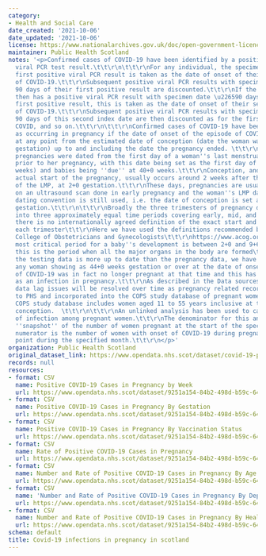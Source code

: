 ```yaml
---
category:
- Health and Social Care
date_created: '2021-10-06'
date_updated: '2021-10-06'
license: https://www.nationalarchives.gov.uk/doc/open-government-licence/version/3/
maintainer: Public Health Scotland
notes: '<p>Confirmed cases of COVID-19 have been identified by a positive SARS-CoV-2
  viral PCR test result.\t\t\r\n\t\t\r\nFor any individual, the specimen date of their
  first positive viral PCR result is taken as the date of onset of their first episode
  of COVID-19.\t\t\r\nSubsequent positive viral PCR results with specimen date within
  90 days of their first positive result are discounted.\t\t\r\nIf the individual
  then has a positive viral PCR result with specimen date \u226590 days after their
  first positive result, this is taken as the date of onset of their second episode
  of COVID-19.\t\t\r\nSubsequent positive viral PCR results with specimen date within
  90 days of this second index date are then discounted as for the first episode of
  COVID, and so on.\t\t\r\n\t\t\r\nConfirmed cases of COVID-19 have been identified
  as occurring in pregnancy if the date of onset of the episode of COVID-19 occurred
  at any point from the estimated date of conception (date the woman was 2+0 weeks
  gestation) up to and including the date the pregnancy ended. \t\t\r\n\t\t\r\nTraditionally,
  pregnancies were dated from the first day of a woman''s last menstrual period (LMP)
  prior to her pregnancy, with this date being set as the first day of gestation (0+0
  weeks) and babies being ''due'' at 40+0 weeks.\t\t\r\nConception, and hence the
  actual start of the pregnancy, usually occurs around 2 weeks after the first day
  of the LMP, at 2+0 gestation.\t\t\r\nThese days, pregnancies are usually dated based
  on an ultrasound scan done in early pregnancy and the woman''s LMP date, but this
  dating convention is still used, i.e. the date of conception is set at 2+0 weeks
  gestation.\t\t\r\n\t\t\r\nBroadly the three trimesters of pregnancy divide pregnancies
  into three approximately equal time periods covering early, mid, and later pregnancy\t\t\r\nHowever,
  there is no internationally agreed definition of the exact start and end point of
  each trimester\t\t\r\nHere we have used the definitions recommended by the American
  College of Obstetricians and Gynecologists\t\t\r\nhttps://www.acog.org/clinical/clinical-guidance/committee-opinion/articles/2017/05/methods-for-estimating-the-due-date\t\t\r\nThe
  most critical period for a baby''s development is between 2+0 and 9+6 weeks gestation:
  this is the period when all the major organs in the body are formed\t\t\r\n\t\t\r\nAs
  the testing data is more up to date than the pregnancy data, we have assumed that
  any woman showing as 44+0 weeks gestation or over at the date of onset of an episode
  of COVID-19 was in fact no longer pregnant at that time and this has not been counted
  as an infection in pregnancy.\t\t\r\nAs described in the Data sources tab, these
  data lag issues will be resolved over time as pregnancy related records are returned
  to PHS and incorporated into the COPS study database of pregnant women.\t\t\r\n\t\t\r\nThe
  COPS study database includes women aged 11 to 55 years inclusive at the time of
  conception.  \t\t\r\n\t\t\r\nAn unlinked analysis has been used to calculate rates
  of infection among pregnant women.\t\t\r\nThe denominator for this analysis is a
  ''snapshot'' of the number of women pregnant at the start of the specified month.\t\t\r\nThe
  numerator is the number of women with onset of COVID-19 during pregnancy at any
  point during the specified month.\t\t\r\n</p>'
organization: Public Health Scotland
original_dataset_link: https://www.opendata.nhs.scot/dataset/covid-19-positive-cases-in-pregnancy-in-scotland
records: null
resources:
- format: CSV
  name: Positive COVID-19 Cases in Pregnancy by Week
  url: https://www.opendata.nhs.scot/dataset/9251a154-84b2-498d-b59c-646cab588e9f/resource/0a883f85-97bf-474a-8daa-158128f79743/download/cases_week_20211005.csv
- format: CSV
  name: Positive COVID-19 Cases in Pregnancy By Gestation
  url: https://www.opendata.nhs.scot/dataset/9251a154-84b2-498d-b59c-646cab588e9f/resource/b7f26274-113c-47ab-8a14-73763b39a894/download/case_gest_20211005.csv
- format: CSV
  name: Positive COVID-19 Cases in Pregnancy By Vaccination Status
  url: https://www.opendata.nhs.scot/dataset/9251a154-84b2-498d-b59c-646cab588e9f/resource/76c63f4f-769e-4780-963e-6bb179207d4b/download/case_vacc_stat_20211005.csv
- format: CSV
  name: Rate of Positive COVID-19 Cases in Pregnancy
  url: https://www.opendata.nhs.scot/dataset/9251a154-84b2-498d-b59c-646cab588e9f/resource/78762e59-14b8-42d6-be12-83dc279c675b/download/case_rate_20211005.csv
- format: CSV
  name: Number and Rate of Positive COVID-19 Cases in Pregnancy By Age
  url: https://www.opendata.nhs.scot/dataset/9251a154-84b2-498d-b59c-646cab588e9f/resource/5960ae17-7931-4f6c-a6ba-a9d5c12c18ca/download/case_rate_age_20211005.csv
- format: CSV
  name: 'Number and Rate of Positive COVID-19 Cases in Pregnancy By Deprivation '
  url: https://www.opendata.nhs.scot/dataset/9251a154-84b2-498d-b59c-646cab588e9f/resource/72bc7a85-d0aa-4629-b3b5-83dedd3885a8/download/case_rate_simd_20211006.csv
- format: CSV
  name: Number and Rate of Positive COVID-19 Cases in Pregnancy By Health Board
  url: https://www.opendata.nhs.scot/dataset/9251a154-84b2-498d-b59c-646cab588e9f/resource/2dca5eb6-8d9f-4931-b72b-1bdd1366febc/download/case_rate_hb_20211006.csv
schema: default
title: Covid-19 infections in pregnancy in scotland
---
```

